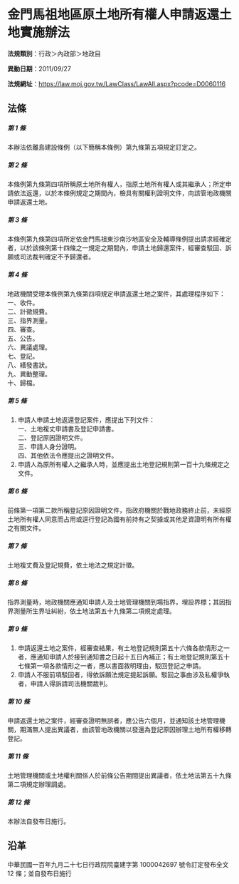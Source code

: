 # 金門馬祖地區原土地所有權人申請返還土地實施辦法


**法規類別**：行政＞內政部＞地政目

**異動日期**：2011/09/27  

**法規網址**：https://law.moj.gov.tw/LawClass/LawAll.aspx?pcode=D0060116



## 法條
##### 第 1 條
本辦法依離島建設條例（以下簡稱本條例）第九條第五項規定訂定之。

##### 第 2 條
本條例第九條第四項所稱原土地所有權人，指原土地所有權人或其繼承人；所定申請依法返還，以於本條例規定之期間內，檢具有關權利證明文件，向該管地政機關申請返還土地。

##### 第 3 條
本條例第九條第四項所定依金門馬祖東沙南沙地區安全及輔導條例提出請求經確定者，以於該條例第十四條之一規定之期間內，申請土地歸還案件，經審查駁回、訴願或司法裁判確定不予歸還者。

##### 第 4 條
地政機關受理本條例第九條第四項規定申請返還土地之案件，其處理程序如下：  
一、收件。  
二、計徵規費。  
三、指界測量。  
四、審查。  
五、公告。  
六、異議處理。  
七、登記。  
八、繕發書狀。  
九、異動整理。  
十、歸檔。

##### 第 5 條
1. 申請人申請土地返還登記案件，應提出下列文件：  
一、土地複丈申請書及登記申請書。  
二、登記原因證明文件。  
三、申請人身分證明。  
四、其他依法令應提出之證明文件。
1. 申請人為原所有權人之繼承人時，並應提出土地登記規則第一百十九條規定之文件。

##### 第 6 條
前條第一項第二款所稱登記原因證明文件，指政府機關於戰地政務終止前，未經原土地所有權人同意而占用或逕行登記為國有前持有之契據或其他足資證明有所有權之有關文件。

##### 第 7 條
土地複丈費及登記規費，依土地法之規定計徵。

##### 第 8 條
指界測量時，地政機關應通知申請人及土地管理機關到場指界，埋設界標；其因指界測量所生界址糾紛，依土地法第五十九條第二項規定處理。

##### 第 9 條
1. 申請返還土地之案件，經審查結果，有土地登記規則第五十六條各款情形之一者，應通知申請人於接到通知書之日起十五日內補正；有土地登記規則第五十七條第一項各款情形之一者，應以書面敘明理由，駁回登記之申請。
1. 申請人不服前項駁回者，得依訴願法規定提起訴願。駁回之事由涉及私權爭執者，申請人得訴請司法機關裁判。

##### 第 10 條
申請返還土地之案件，經審查證明無誤者，應公告六個月，並通知該土地管理機關，期滿無人提出異議者，由該管地政機關以發還為登記原因辦理土地所有權移轉登記。

##### 第 11 條
土地管理機關或土地權利關係人於前條公告期間提出異議者，依土地法第五十九條第二項規定辦理調處。

##### 第 12 條
本辦法自發布日施行。

## 沿革
中華民國一百年九月二十七日行政院院臺建字第 1000042697 號令訂定發布全文 12 條；並自發布日施行
